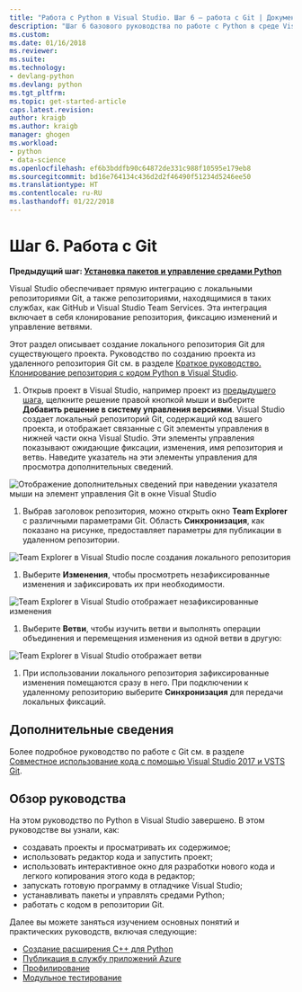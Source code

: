 ```yaml
---
title: "Работа с Python в Visual Studio. Шаг 6 — работа с Git | Документация Майкрософт"
description: "Шаг 6 базового руководства по работе с Python в среде Visual Studio описывает возможности Visual Studio, связанные с Git."
ms.custom: 
ms.date: 01/16/2018
ms.reviewer: 
ms.suite: 
ms.technology:
- devlang-python
ms.devlang: python
ms.tgt_pltfrm: 
ms.topic: get-started-article
caps.latest.revision: 
author: kraigb
ms.author: kraigb
manager: ghogen
ms.workload:
- python
- data-science
ms.openlocfilehash: ef6b3bddfb90c64872de331c988f10595e179eb8
ms.sourcegitcommit: bd16e764134c436d2d2f46490f51234d5246ee50
ms.translationtype: HT
ms.contentlocale: ru-RU
ms.lasthandoff: 01/22/2018
---
```

# <a name="step-6-working-with-git"></a>Шаг 6. Работа с Git

**Предыдущий шаг: [Установка пакетов и управление средами Python](tutorial-working-with-python-in-visual-studio-step-05-installing-packages.md)**

Visual Studio обеспечивает прямую интеграцию с локальными репозиториями Git, а также репозиториями, находящимися в таких службах, как GitHub и Visual Studio Team Services. Эта интеграция включает в себя клонирование репозитория, фиксацию изменений и управление ветвями.

Этот раздел описывает создание локального репозитория Git для существующего проекта. Руководство по созданию проекта из удаленного репозитория Git см. в разделе [Краткое руководство. Клонирование репозитория с кодом Python в Visual Studio](quickstart-03-project-from-repository.md).

1. Открыв проект в Visual Studio, например проект из [предыдущего шага](tutorial-working-with-python-in-visual-studio-step-05-installing-packages.md), щелкните решение правой кнопкой мыши и выберите **Добавить решение в систему управления версиями**. Visual Studio создает локальный репозиторий Git, содержащий код вашего проекта, и отображает связанные с Git элементы управления в нижней части окна Visual Studio. Эти элементы управления показывают ожидающие фиксации, изменения, имя репозитория и ветвь. Наведите указатель на эти элементы управления для просмотра дополнительных сведений.

  ![Отображение дополнительных сведений при наведении указателя мыши на элемент управления Git в окне Visual Studio](media/working-with-git-01.png)

1. Выбрав заголовок репозитория, можно открыть окно **Team Explorer** с различными параметрами Git. Область **Синхронизация**, как показано на рисунке, предоставляет параметры для публикации в удаленном репозитории.

  ![Team Explorer в Visual Studio после создания локального репозитория](media/working-with-git-02.png)

1. Выберите **Изменения**, чтобы просмотреть незафиксированные изменения и зафиксировать их при необходимости.

  ![Team Explorer в Visual Studio отображает незафиксированные изменения](media/working-with-git-03.png)

1. Выберите **Ветви**, чтобы изучить ветви и выполнять операции объединения и перемещения изменения из одной ветви в другую:

  ![Team Explorer в Visual Studio отображает ветви](media/working-with-git-04.png)

1. При использовании локального репозитория зафиксированные изменения помещаются сразу в него. При подключении к удаленному репозиторию выберите **Синхронизация** для передачи локальных фиксаций.

## <a name="going-deeper"></a>Дополнительные сведения

Более подробное руководство по работе с Git см. в разделе [Совместное использование кода с помощью Visual Studio 2017 и VSTS Git](/vsts/git/share-your-code-in-git-vs-2017).

## <a name="tutorial-review"></a>Обзор руководства

На этом руководство по Python в Visual Studio завершено. В этом руководстве вы узнали, как:

- создавать проекты и просматривать их содержимое;
- использовать редактор кода и запустить проект;
- использовать интерактивное окно для разработки нового кода и легкого копирования этого кода в редактор;
- запускать готовую программу в отладчике Visual Studio;
- устанавливать пакеты и управлять средами Python;
- работать с кодом в репозитории Git.

Далее вы можете заняться изучением основных понятий и практических руководств, включая следующие:

- [Создание расширения C++ для Python](working-with-c-cpp-python-in-visual-studio.md)
- [Публикация в службу приложений Azure](publishing-to-azure.md)
- [Профилирование](profiling.md)
- [Модульное тестирование](unit-testing.md)

